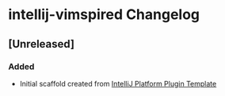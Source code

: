 <!-- Keep a Changelog guide -> https://keepachangelog.com -->

# intellij-vimspired Changelog

## [Unreleased]
### Added
- Initial scaffold created from [IntelliJ Platform Plugin Template](https://github.com/JetBrains/intellij-platform-plugin-template)

